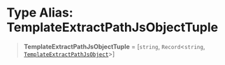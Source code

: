 # Type Alias: TemplateExtractPathJsObjectTuple

> **TemplateExtractPathJsObjectTuple** = \[`string`, `Record`\<`string`, [`TemplateExtractPathJsObject`](../interfaces/TemplateExtractPathJsObject.md)\>\]
